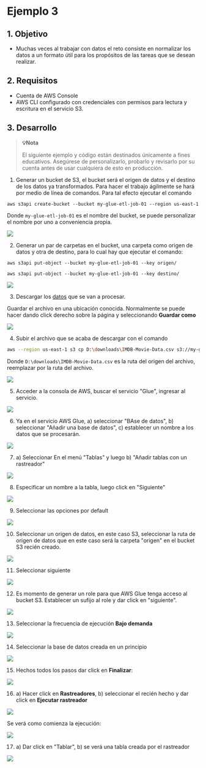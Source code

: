 # Ejemplo 3

## 1. Objetivo 
- Muchas veces al trabajar con datos el reto consiste en normalizar los datos a un formato útil para los propósitos de las tareas que se desean realizar.

## 2. Requisitos 
- Cuenta de AWS Console
- AWS CLI configurado con credenciales con permisos para lectura y escritura en el servicio S3.

## 3. Desarrollo 

>**💡Nota**
>
>El siguiente ejemplo y código están destinados únicamente a fines educativos. Asegúrese de personalizarlo, probarlo y revisarlo por su cuenta antes de usar cualquiera de esto en producción.


1. Generar un bucket de S3, el bucket será el origen de datos y el destino de los datos ya transformados. Para hacer el trabajo ágilmente se hará por medio de línea de comandos.
Para tal efecto ejecutar el comando 
```ssh
aws s3api create-bucket --bucket my-glue-etl-job-01 --region us-east-1
```
Donde `my-glue-etl-job-01` es el nombre del bucket, se puede personalizar el nombre por uno a conveniencia propia.

<img src="img/ej3-s3-create-bucket-01.png"></img>

2. Generar un par de carpetas en el bucket, una carpeta como origen de datos y otra de destino, para lo cual hay que ejecutar el comando:

```ssh
aws s3api put-object --bucket my-glue-etl-job-01 --key origen/
```

```ssh
aws s3api put-object --bucket my-glue-etl-job-01 --key destino/
```

<img src="img/ej3-create-bucket-s3-origin-destino-folders.png"></img>

3. Descargar los [datos](https://raw.githubusercontent.com/peetck/IMDB-Top1000-Movies/master/IMDB-Movie-Data.csv) que se van a procesar.

Guardar el archivo en una ubicación conocida. Normalmente se puede hacer dando click derecho sobre la página y seleccionando **Guardar como**
 
 <img src="img/ej3-save-as-csv-database-imdb-01.png"></img>
 
4. Subir el archivo que se acaba de descargar con el comando 
```bash
aws --region us-east-1 s3 cp D:\downloads\IMDB-Movie-Data.csv s3://my-glue-etl-job-01/origen/
```

Donde `D:\downloads\IMDB-Movie-Data.csv` es la ruta del origen del archivo, reemplazar por la ruta del archivo.

<img src="img/ej3-s3-upload-file-01.png"></img>

5. Acceder a la consola de AWS, buscar el servicio "Glue", ingresar al servicio.

<img src="img/ej3-aws-glue-ingress-to-service-01.png"></img>

6. Ya en el servicio AWS Glue, a) seleccionar "BAse de datos", b) seleccionar "Añadir una base de datos", c) establecer un nombre a los datos que se procesarán.

<img src="img/ej3-glue-add-database-01.png"></img>

7. a) Seleccionar En el menú "Tablas" y luego b) "Añadir tablas con un rastreador"

<img src="img/ej3-add-new-table-with-crawler-01.png"></img>

8. Especificar un nombre a la tabla, luego click en  "Siguiente"

<img src="img/ej3-glue-add-name-click-in-next-01.png"></img>

9. Seleccionar las opciones por default

<img src="img/ej3-add crawler-01.png"></img>

10. Seleccionar un origen de datos, en este caso S3, seleccionar la ruta de origen de datos que en este caso será la carpeta "origen" en el  bucket S3 recién creado.

<img src="img/ej3-glue-add-source-files-01.png"></img>
 
 11. Seleccionar siguiente
 
<img src="img/ej3-glue-choose-next-01.png"></img>

12. Es momento de generar un role para que AWS Glue tenga acceso al bucket S3. Establecer un sufijo al role y dar click en "siguiente".

<img src="img/ej3-glue-create-role-01.png"></img>

13. Seleccionar la frecuencia de ejecución **Bajo demanda**

<img src="img/ej3-glue-run-frequency-01.png"></img>


14. Seleccionar la base de datos creada en un principio

<img src="img/ej3-select-database-01.png"></img>

15. Hechos todos los pasos dar click en **Finalizar**:

<img src="img/ej3-glue-end-crawler-done-01.png"></img>

16. a) Hacer click en **Rastreadores**, b) seleccionar el recién hecho y dar click en **Ejecutar rastreador**

<img src="img/ej3-glue-run-crawler-01.png"></img>

Se verá como comienza la ejecución:

<img src="img/ej3-glue-crawler-starded-01.png"></img>

17. a) Dar click en "Tablar", b) se verá una tabla creada por el rastreador

<img src="img/ej3-glue-table-created-by-crawler-01.png"></img>
